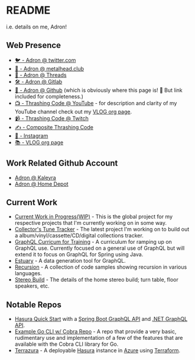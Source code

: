 # README

i.e. details on me, Adron!

## Web Presence

* [🐦 - Adron @ twitter.com](https://twitter.com/adron)
* [🐘 - Adron @ metalhead.club](https://metalhead.club/web/@adron)
* [🧵 - Adron @ Threads](https://www.threads.net/@adron)
* [🛠️ - Adron @ Gitlab](https://gitlab.com/Adron)
* [🔩 - Adron @ Github](https://github.com/Adron) (which is obviously where this page is! 🤣 But link included for completeness.)
* [📺 - Thrashing Code @ YouTube](https://youtube.com/thrashingcode) - for description and clarity of my YouTube channel check out my [VLOG org page](vlog-org.md).
* [📹 - Thrashing Code @ Twitch](https://twitch.tv/thrashingcode)
* [✍️ - Composite Thrashing Code](https://compositecode.blog)
* [📸 - Instagram](https://www.instagram.com/adron)
* [📚 - VLOG org page](vlog-org.md)

## Work Related Github Account

* [Adron @ Kaleyra]([url](https://github.com/adronkaleyra))
* [Adron @ Home Depot]([url](https://github.com/adron-orange))

## Current Work

* [Current Work in Progress(WIP)](https://github.com/users/Adron/projects/2) - This is the global project for my respective projects that I'm currently working on in some way.
* [Collector's Tune Tracker](https://github.com/Adron/collectorstunetracker) - The latest project I'm working on to build out a album/vinyl/cassette/CD/digital collections tracker.
* [GraphQL Curricum for Training](https://adron.github.io/adrons-graphql-enterprise-course/) - A curriculum for ramping up on GraphQL use. Currently focused on a general use of GraphQL but will extend it to focus on GraphQL for Spring using Java.
* [Estuary](https://adron.github.io/estuary/) - A data generation tool for GraphQL.
* [Recursion](https://github.com/Adron/recursions) - A collection of code samples showing recursion in various languages.
* [Stereo Build](https://github.com/Adron/stereo-build) - The details of the home stereo build; turn table, floor speakers, etc.

## Notable Repos

* [Hasura Quick Start](https://github.com/Adron/hasura-quick-start) with a [Spring Boot GraphQL API](https://github.com/Adron/hasura-spring-boot-graphql) and [.NET GraphQL API](https://github.com/Adron/hasura-dotnet-graphql).
* [Example Go CLI w/ Cobra Repo](https://github.com/Adron/cobra-cli-samples) - A repo that provide a very basic, rudimentary use and implementation of a few of the features that are available with the Cobra CLI library for Go.
* [Terrazura](https://adron.github.io/terrazura/) - A deployable [Hasura](https://hasura.io/) instance in [Azure](https://portal.azure.com/) using [Terraform](https://www.terraform.io/downloads).
